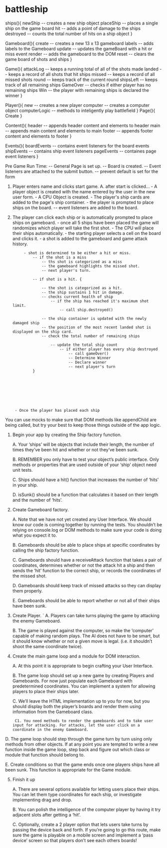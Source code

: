 # battleship
ships(){
    newShip -- creates a new ship object
    placeShip -- places a single ship on the game board
    hit -- adds a point of damage to the ships
    destroyed -- counts the total number of hits on a ship object
}

Gameboard(){
    create -- creates a new 13 x 13 gameboard
    labels -- adds labels to the Gameboard
    update -- updates the gameBoard with a hit or miss event
    render -- adds the gameboard to the DOM
    reset -- clears the game board of shots and ships
}

Game(){
    attackLog -- keeps a running total of all of the shots made
    landed -- keeps a record of all shots that hit ships
    missed -- keeps a record of all missed shots
    round -- keeps track of the current round 
    shipsLeft -- keeps track of all remaining ships
    GameOver -- checks if either player has no remaining ships
    Win -- the player with remaining ships is declared the winner
}

Player(){
    new -- creates a new player
    computer -- creates a computer object
    computerLogic -- methods to inteligently play battlefield
}
Page(){
    Create
}

Content(){
    header -- appends header content and elements to header
    main -- appends main content and elements to main
    footer -- appends footer content and elements to footer
}

Events(){
    boardEvents -- contains event listeners for the board events
    shipEvents -- contains ship event listeners
    pageEvents -- containes page event listeners
}


Pre Game Run Time:
-- General Page is set up.
-- Board is created.
-- Event listeners are attached to the submit button.
    -- prevent default is set for the form

1. Player enters name and clicks start game.
    A. after start is clicked...
        - A player object is created with the name entered by the user in the new user form.
        - A CPU Object is created.
        - The player's ship cards are added to the page's ship container.
        - the player is prompted to place ships on the board.
        -- event listeners are added to the board.


2. The player can click each ship or is automatically prompted to place ships on gameboard.
        - once all 5 ships have been placed the game will randomizes which player will take the first shot.
        - The CPU will place their ships automatically.
        - the starting player selects a cell on the board and clicks it.
        - a shot is added to the gameboard and game attack history.

            - shot is determined to be either a hit or miss.
                -- if the shot is a miss
                    -- ths shot is categorized as a miss
                    -- the gameboard highlights the missed shot.
                    -- next player's turn.

                -- if shot is a hit. {

                    -- the shot is categorized as a hit.
                    -- the ship sustains 1 hit in damage.
                    -- checks current health of ship
                        -- if the ship has reached it's maximum shot limit.
                            -- call ship.destroyed()

                    -- the ship container is updated with the newly damaged ship
                    -- the position of the most recent landed shot is displayed on the ship card.
                    -- check the total number of remaining ships

                        -- update the total ship count
                            -- if either player has every ship destroyed
                                -- call gameOver()
                                -- Determine Winner
                                -- Declare winner
                                -- next player's turn
                }
        
            



        


        - Once the player has placed each ship














You can use mocks to make sure that DOM methods like appendChild are being called, but try your best to keep those things outside of the app logic.

1. Begin your app by creating the Ship factory function.

    A. Your ‘ships’ will be objects that include their length, the number of times they’ve been hit and whether or not they’ve been sunk.

    B. REMEMBER you only have to test your object’s public interface. Only methods or properties that are used outside of your ‘ship’ object need unit tests.

    C. Ships should have a hit() function that increases the number of ‘hits’ in your ship.

    D. isSunk() should be a function that calculates it based on their length and the number of ‘hits’.

2. Create Gameboard factory.

    A. Note that we have not yet created any User Interface. We should know our code is coming together by running the tests. You shouldn’t be relying on console.log or DOM methods to make sure your code is doing what you expect it to.

    B. Gameboards should be able to place ships at specific coordinates by calling the ship factory function.

    C. Gameboards should have a receiveAttack function that takes a pair of coordinates, determines whether or not the attack hit a ship and then sends the ‘hit’ function to the correct ship, or records the coordinates of the missed shot.

    D. Gameboards should keep track of missed attacks so they can display them properly.

    E. Gameboards should be able to report whether or not all of their ships have been sunk.

3. Create Player.
`
    A. Players can take turns playing the game by attacking the enemy Gameboard.

    B. The game is played against the computer, so make the ‘computer’ capable of making random plays. The AI does not have to be smart, but it should know whether or not a given move is legal. (i.e. it shouldn’t shoot the same coordinate twice).

4. Create the main game loop and a module for DOM interaction.

    A. At this point it is appropriate to begin crafting your User Interface.

    B. The game loop should set up a new game by creating Players and Gameboards. For now just populate each Gameboard with predetermined coordinates. You can implement a system for allowing players to place their ships later.

    C. We’ll leave the HTML implementation up to you for now, but you should display both the player’s boards and render them using information from the Gameboard class.

        C1. You need methods to render the gameboards and to take user input for attacking. For attacks, let the user click on a coordinate in the enemy Gameboard.

D. The game loop should step through the game turn by turn using only methods from other objects. If at any point you are tempted to write a new function inside the game loop, step back and figure out which class or module that function should belong to.

E. Create conditions so that the game ends once one players ships have all been sunk. This function is appropriate for the Game module.

5. Finish it up

    A. There are several options available for letting users place their ships. You can let them type coordinates for each ship, or investigate implementing drag and drop.

    B. You can polish the intelligence of the computer player by having it try adjacent slots after getting a ‘hit’.

    C. Optionally, create a 2 player option that lets users take turns by passing the device back and forth. If you’re going to go this route, make sure the game is playable on a mobile screen and implement a ‘pass device’ screen so that players don’t see each others boards!
